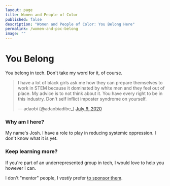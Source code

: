```yaml
---
layout: page
title: Women and People of Color
published: false
description: "Women and People of Color: You Belong Here"
permalink: /women-and-poc-belong
image: ""
---
```


# You Belong

You belong in tech. Don't take my word for it, of course. 

<blockquote class="twitter-tweet"><p lang="en" dir="ltr">I have a lot of black girls ask me how they can prepare themselves to work in STEM because it dominated by white men and they feel out of place. My advice is to not think about it. You have every right to be in this industry. Don&#39;t self inflict imposter syndrome on yourself.</p>&mdash; adaobi (@adaobiadibe_) <a href="https://twitter.com/adaobiadibe_/status/1281175105528348673?ref_src=twsrc%5Etfw">July 9, 2020</a></blockquote> <script async src="https://platform.twitter.com/widgets.js" charset="utf-8"></script> 

### Why am I here?

My name's Josh. I have a role to play in reducing systemic oppression. I don't know what it is yet. 

### Keep learning more?

If you're part of an underrepresented group in tech, I would love to help you however I can. 

I don't "mentor" people, I _vastly_ prefer [to sponsor them](https://www.theglobeandmail.com/business/adv/article-mentorship-vs-sponsorship-whats-the-difference-and-why-does-it/).

